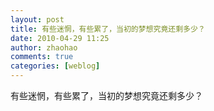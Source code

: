 ```yaml
---
layout: post
title: 有些迷惘，有些累了，当初的梦想究竟还剩多少？
date: 2010-04-29 11:25
author: zhaohao
comments: true
categories: [weblog]
---
```

有些迷惘，有些累了，当初的梦想究竟还剩多少？
